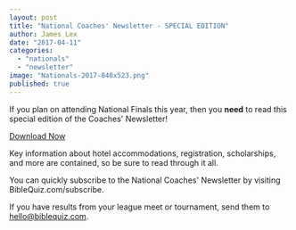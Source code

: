 ```yaml
---
layout: post
title: "National Coaches' Newsletter - SPECIAL EDITION"
author: James Lex
date: "2017-04-11"
categories: 
  - "nationals"
  - "newsletter"
image: "Nationals-2017-848x523.png"
published: true
---
```


If you plan on attending National Finals this year, then you **need** to read this special edition of the Coaches' Newsletter!

<a href="{% link assets/2017/Special-Nationals-Newsletter-2017.pdf %}" class="button is-primary">Download Now</a>

Key information about hotel accommodations, registration, scholarships, and more are contained, so be sure to read through it all.

 

You can quickly subscribe to the National Coaches' Newsletter by visiting BibleQuiz.com/subscribe.

If you have results from your league meet or tournament, send them to hello@biblequiz.com.
